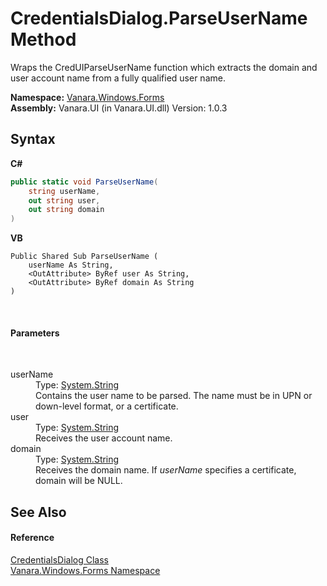# CredentialsDialog.ParseUserName Method 
 

Wraps the CredUIParseUserName function which extracts the domain and user account name from a fully qualified user name.

**Namespace:**&nbsp;<a href="c580cf52-4028-70db-28d0-f9b1abc03861">Vanara.Windows.Forms</a><br />**Assembly:**&nbsp;Vanara.UI (in Vanara.UI.dll) Version: 1.0.3

## Syntax

**C#**<br />
``` C#
public static void ParseUserName(
	string userName,
	out string user,
	out string domain
)
```

**VB**<br />
``` VB
Public Shared Sub ParseUserName ( 
	userName As String,
	<OutAttribute> ByRef user As String,
	<OutAttribute> ByRef domain As String
)
```

<br />

#### Parameters
&nbsp;<dl><dt>userName</dt><dd>Type: <a href="http://msdn2.microsoft.com/en-us/library/s1wwdcbf" target="_blank">System.String</a><br />Contains the user name to be parsed. The name must be in UPN or down-level format, or a certificate.</dd><dt>user</dt><dd>Type: <a href="http://msdn2.microsoft.com/en-us/library/s1wwdcbf" target="_blank">System.String</a><br />Receives the user account name.</dd><dt>domain</dt><dd>Type: <a href="http://msdn2.microsoft.com/en-us/library/s1wwdcbf" target="_blank">System.String</a><br />Receives the domain name. If *userName* specifies a certificate, domain will be NULL.</dd></dl>

## See Also


#### Reference
<a href="0ea84148-d3ea-46bf-71cf-f527775f6260">CredentialsDialog Class</a><br /><a href="c580cf52-4028-70db-28d0-f9b1abc03861">Vanara.Windows.Forms Namespace</a><br />